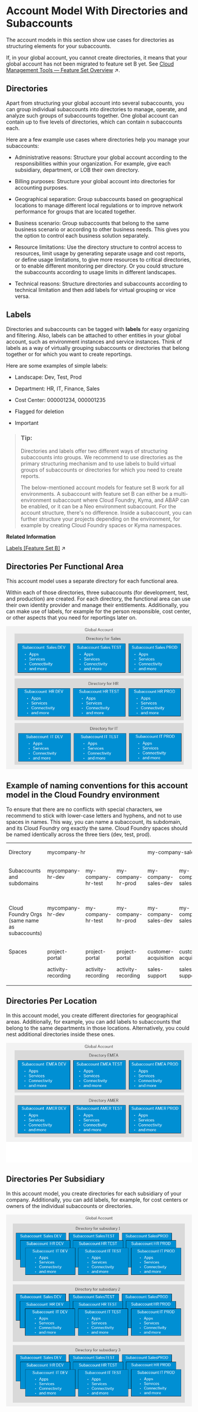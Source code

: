 <!-- loiob5a6b58694784d0c9f4ff85f9b7336dd -->

# Account Model With Directories and Subaccounts

The account models in this section show use cases for directories as structuring elements for your subaccounts.

If, in your global account, you cannot create directories, it means that your global account has not been migrated to feature set B yet. See [Cloud Management Tools — Feature Set Overview](https://help.sap.com/viewer/65de2977205c403bbc107264b8eccf4b/Cloud/en-US/caf4e4e23aef4666ad8f125af393dfb2.html "Cloud management tools represent the group of technologies designed for managing SAP BTP.") :arrow_upper_right:.



<a name="loiob5a6b58694784d0c9f4ff85f9b7336dd__section_h4f_bhz_fnb"/>

## Directories

Apart from structuring your global account into several subaccounts, you can group individual subaccounts into directories to manage, operate, and analyze such groups of subaccounts together. One global account can contain up to five levels of directories, which can contain n subaccounts each.

Here are a few example use cases where directories help you manage your subaccounts:

-   Administrative reasons: Structure your global account according to the responsibilities within your organization. For example, give each subsidiary, department, or LOB their own directory.

-   Billing purposes: Structure your global account into directories for accounting purposes.

-   Geographical separation: Group subaccounts based on geographical locations to manage different local regulations or to improve network performance for groups that are located together.

-   Business scenario: Group subaccounts that belong to the same business scenario or according to other business needs. This gives you the option to control each business solution separately.

-   Resource limitations: Use the directory structure to control access to resources, limit usage by generating separate usage and cost reports, or define usage limitations, to give more resources to critical directories, or to enable different monitoring per directory. Or you could structure the subaccounts according to usage limits in different landscapes.

-   Technical reasons: Structure directories and subaccounts according to technical limitation and then add labels for virtual grouping or vice versa.




<a name="loiob5a6b58694784d0c9f4ff85f9b7336dd__section_ahv_k2z_fnb"/>

## Labels

Directories and subaccounts can be tagged with **labels** for easy organizing and filtering. Also, labels can be attached to other entities in your global account, such as environment instances and service instances. Think of labels as a way of virtually grouping subaccounts or directories that belong together or for which you want to create reportings.

Here are some examples of simple labels:

-   Landscape: Dev, Test, Prod

-   Department: HR, IT, Finance, Sales

-   Cost Center: 000001234, 000001235

-   Flagged for deletion

-   Important




> ### Tip:  
> Directories and labels offer two different ways of structuring subaccounts into groups. We recommend to use directories as the primary structuring mechanism and to use labels to build virtual groups of subaccounts or directories for which you need to create reports.
> 
> The below-mentioned account models for feature set B work for all environments. A subaccount with feature set B can either be a multi-environment subaccount where Cloud Foundry, Kyma, and ABAP can be enabled, or it can be a Neo environment subaccount. For the account structure, there's no difference. Inside a subaccount, you can further structure your projects depending on the environment, for example by creating Cloud Foundry spaces or Kyma namespaces.

**Related Information**  


[Labels \[Feature Set B\]](https://help.sap.com/viewer/65de2977205c403bbc107264b8eccf4b/Cloud/en-US/8ed4a705efa0431b910056c0acdbf377.html#loioe8663c08ead648faa673b0d63c5b478e "Labels are user-defined words or phrases that you can assign to various entities in SAP BTP to categorize them in your global account, to identify them more easily.") :arrow_upper_right:

<a name="loio9a100731c3f649e7a50a2f9c2c1af5fa"/>

<!-- loio9a100731c3f649e7a50a2f9c2c1af5fa -->

## Directories Per Functional Area

This account model uses a separate directory for each functional area.

Within each of those directories, three subaccounts \(for development, test, and production\) are created. For each directory, the functional area can use their own identity provider and manage their entitlements. Additionally, you can make use of labels, for example for the person responsible, cost center, or other aspects that you need for reportings later on.

![](images/plm_account_model_6_1f0bc9e.png)



<a name="loio9a100731c3f649e7a50a2f9c2c1af5fa__section_nxz_bxz_knb"/>

## Example of naming conventions for this account model in the Cloud Foundry environment

To ensure that there are no conflicts with special characters, we recommend to stick with lower-case letters and hyphens, and not to use spaces in names. This way, you can name a subaccount, its subdomain, and its Cloud Foundry org exactly the same. Cloud Foundry spaces should be named identically across the three tiers \(dev, test, prod\).


<table>
<tr>
<td valign="top">

Directory

</td>
<td valign="top" colspan="3">

mycompany-hr

</td>
<td valign="top" colspan="3">

my-company-sales

</td>
<td valign="top" colspan="3">

my-company-IT

</td>
</tr>
<tr>
<td valign="top">

Subaccounts and subdomains

</td>
<td valign="top">

mycompany-hr-dev

</td>
<td valign="top">

my-company-hr-test

</td>
<td valign="top">

my-company-hr-prod

</td>
<td valign="top">

my-company-sales-dev

</td>
<td valign="top">

my-company-sales-test

</td>
<td valign="top">

my-company-sales-prod

</td>
<td valign="top">

my-company-IT-dev

</td>
<td valign="top">

my-company-IT-test

</td>
<td valign="top">

my-company-IT-prod

</td>
</tr>
<tr>
<td valign="top">

Cloud Foundry Orgs \(same name as subaccounts\)

</td>
<td valign="top">

mycompany-hr-dev

</td>
<td valign="top">

my-company-hr-test

</td>
<td valign="top">

my-company-hr-prod

</td>
<td valign="top">

my-company-sales-dev

</td>
<td valign="top">

my-company-sales-test

</td>
<td valign="top">

my-company-sales-prod

</td>
<td valign="top">

my-company-IT-dev

</td>
<td valign="top">

my-company-IT-test

</td>
<td valign="top">

my-company-IT-prod

</td>
</tr>
<tr>
<td valign="top">

Spaces

</td>
<td valign="top">

project-portal

activity-recording

</td>
<td valign="top">

project-portal

activity-recording

</td>
<td valign="top">

project-portal

activity-recording

</td>
<td valign="top">

customer-acquisition

sales-support

</td>
<td valign="top">

customer-acquisition

sales-support

</td>
<td valign="top">

customer-acquisition

sales-support

</td>
<td valign="top">

it-support

central-service

</td>
<td valign="top">

it-support

central-service

</td>
<td valign="top">

it-support

central-service

</td>
</tr>
</table>

<a name="loiodd78c89de7b04ae4a2147edd7a811187"/>

<!-- loiodd78c89de7b04ae4a2147edd7a811187 -->

## Directories Per Location

In this account model, you create different directories for geographical areas. Additionally, for example, you can add labels to subaccounts that belong to the same departments in those locations. Alternatively, you could nest additional directories inside these ones.

![](images/Account_model_8_c81ad78.png)

<a name="loio4f6e239aa7c0485eb4a255a5101cf1f5"/>

<!-- loio4f6e239aa7c0485eb4a255a5101cf1f5 -->

## Directories Per Subsidiary

In this account model, you create directories for each subsidiary of your company. Additionally, you can add labels, for example, for cost centers or owners of the individual subaccounts or directories.

![](images/account_model_9_c8d8507.png)

